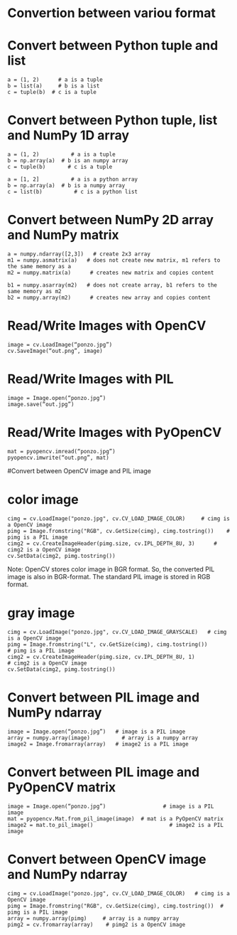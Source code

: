 Convertion between variou format
===================================
	
# Convert between Python tuple and list
```
a = (1, 2)      # a is a tuple 
b = list(a)     # b is a list 
c = tuple(b)  # c is a tuple 
```
# Convert between Python tuple, list and NumPy 1D array 
```
a = (1, 2)          # a is a tuple 
b = np.array(a)  # b is an numpy array 
c = tuple(b)       # c is a tuple 

a = [1, 2]          # a is a python array 
b = np.array(a)  # b is a numpy array 
c = list(b)          # c is a python list 
```
# Convert between NumPy 2D array and NumPy matrix

```
a = numpy.ndarray([2,3])   # create 2x3 array
m1 = numpy.asmatrix(a)   # does not create new matrix, m1 refers to the same memory as a 
m2 = numpy.matrix(a)      # creates new matrix and copies content 

b1 = numpy.asarray(m2)   # does not create array, b1 refers to the same memory as m2
b2 = numpy.array(m2)      # creates new array and copies content 
 ```

# Read/Write Images with OpenCV
```
image = cv.LoadImage(“ponzo.jpg”)
cv.SaveImage(“out.png”, image)
```
# Read/Write Images with PIL
```
image = Image.open(“ponzo.jpg”)
image.save(“out.jpg”)
```
# Read/Write Images with PyOpenCV
```
mat = pyopencv.imread(“ponzo.jpg”)
pyopencv.imwrite(“out.png”, mat)
``` 
 	
#Convert between OpenCV image and PIL image

# color image 
```
cimg = cv.LoadImage("ponzo.jpg", cv.CV_LOAD_IMAGE_COLOR)     # cimg is a OpenCV image
pimg = Image.fromstring("RGB", cv.GetSize(cimg), cimg.tostring())    # pimg is a PIL image 
cimg2 = cv.CreateImageHeader(pimg.size, cv.IPL_DEPTH_8U, 3)      # cimg2 is a OpenCV image 
cv.SetData(cimg2, pimg.tostring())
```
Note: OpenCV stores color image in BGR format. So, the converted PIL image is also in BGR-format. The standard PIL image is stored in RGB format. 

# gray image 
```
cimg = cv.LoadImage("ponzo.jpg", cv.CV_LOAD_IMAGE_GRAYSCALE)   # cimg is a OpenCV image 
pimg = Image.fromstring("L", cv.GetSize(cimg), cimg.tostring())                 # pimg is a PIL image 
cimg2 = cv.CreateImageHeader(pimg.size, cv.IPL_DEPTH_8U, 1)              # cimg2 is a OpenCV image
cv.SetData(cimg2, pimg.tostring())
 ```
 	
# Convert between PIL image and NumPy ndarray
```
image = Image.open(“ponzo.jpg”)   # image is a PIL image 
array = numpy.array(image)          # array is a numpy array 
image2 = Image.fromarray(array)   # image2 is a PIL image 
```
# Convert between PIL image and PyOpenCV matrix
```
image = Image.open(“ponzo.jpg”)                  # image is a PIL image
mat = pyopencv.Mat.from_pil_image(image)  # mat is a PyOpenCV matrix 
image2 = mat.to_pil_image()                        # image2 is a PIL image 
 ```
# Convert between OpenCV image and NumPy ndarray
```
cimg = cv.LoadImage("ponzo.jpg", cv.CV_LOAD_IMAGE_COLOR)   # cimg is a OpenCV image 
pimg = Image.fromstring("RGB", cv.GetSize(cimg), cimg.tostring())  # pimg is a PIL image 
array = numpy.array(pimg)     # array is a numpy array 
pimg2 = cv.fromarray(array)    # pimg2 is a OpenCV image
```
